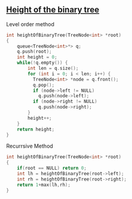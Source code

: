 ## [Height of the binary tree](https://leetcode.com/problems/maximum-depth-of-binary-tree/)

Level order method
``` cpp
int heightOfBinaryTree(TreeNode<int> *root)
{
	queue<TreeNode<int>*> q;
    q.push(root);
    int height = 0;
    while(!q.empty()) {
        int len = q.size();
        for (int i = 0; i < len; i++) {
          TreeNode<int> *node = q.front();
          q.pop();
          if (node->left != NULL)
            q.push(node->left);
          if (node->right != NULL)
            q.push(node->right);
        }
        height++;
    }
    return height;
}
```

Recurrsive Method
``` cpp
int heightOfBinaryTree(TreeNode<int> *root)
{
    if(root == NULL) return 0;
    int lh = heightOfBinaryTree(root->left);
    int rh = heightOfBinaryTree(root->right);
    return 1+max(lh,rh);	
}
```
